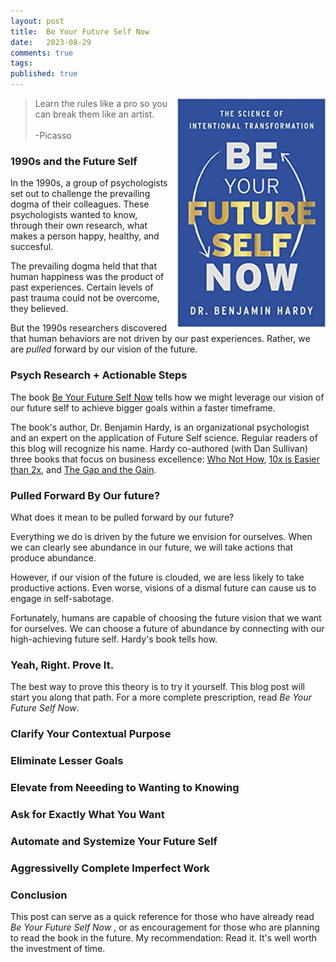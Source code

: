```yaml
---
layout: post
title:  Be Your Future Self Now
date:   2023-08-29
comments: true
tags: 
published: true
---
```

 
<img src="/images/Be_Your_Future_Self_Now.jpg" align="right" width="250" padding="10" alt="Be Your Future Self Now by Dr Benjamin Hardy" title="Be Your Future Self Now by Dr Benjamin Hardy" /> 

>Learn the rules like a pro so you can break them like an artist.<br/>&nbsp;<br/> -Picasso

### 1990s and the Future Self

In the 1990s, a group of psychologists set out to challenge the prevailing dogma of their colleagues. These psychologists wanted to know, through their own research, what makes a person happy, healthy, and succesful.

The prevailing dogma held that that human happiness was the product of past experiences. Certain levels of past trauma could not be overcome, they believed.  

But the 1990s researchers discovered that human behaviors are not driven by our past experiences. Rather, we are _pulled_ forward by our vision of the future. 

<!--more-->

### Psych Research + Actionable Steps

The book [Be Your Future Self Now](https://futureself.com/) tells how we might leverage our vision of our future self to achieve bigger goals within a faster timeframe.

The book's author, Dr. Benjamin Hardy, is an organizational psychologist and an expert on the application of Future Self science. Regular readers of this blog will recognize his name. Hardy co-authored (with Dan Sullivan) three books that focus on business excellence: [Who Not How](/blog/2021/05/29/who-not-how/), [10x is Easier than 2x](/blog/2023/06/08/10x-is-easier-than-2x/), and [The Gap and the Gain](/blog/2022/09/29/achieve-more-measure-the-gain/).

### Pulled Forward By Our future?

What does it mean to be pulled forward by our future?

Everything we do is driven by the future we envision for ourselves. When we can clearly see abundance in our future, we will take actions that produce abundance.

However, if our vision of the future is clouded, we are less likely to take productive actions. Even worse, visions of a dismal future can cause us to engage in self-sabotage. 

Fortunately, humans are capable of choosing the future vision that we want for ourselves. We can choose a future of abundance by connecting with our high-achieving future self. Hardy's book tells how.

### Yeah, Right. Prove It.

The best way to prove this theory is to try it yourself. This blog post will start you along that path. For a more complete prescription, read _Be Your Future Self Now_.

### Clarify Your Contextual Purpose


### Eliminate Lesser Goals


### Elevate from Neeeding to Wanting to Knowing



### Ask for Exactly What You Want


### Automate and Systemize Your Future Self


### Aggressivelly Complete Imperfect Work



### Conclusion

This post can serve as a quick reference for those who have already read _Be Your Future Self Now_ , or as encouragement for those who are planning to read  the book in the future. My recommendation: Read it. It's well worth the investment of time.



&nbsp;<br/>
&nbsp;<br/>
&nbsp;<br/>
&nbsp;<br/>
&nbsp;<br/>
&nbsp;<br/>
&nbsp;<br/>
&nbsp;<br/>
&nbsp;<br/>
&nbsp;<br/>


